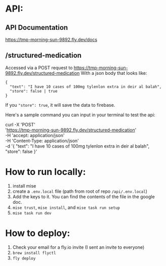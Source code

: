 # API:

## API Documentation

https://tmp-morning-sun-9892.fly.dev/docs

## /structured-medication

Accessed via a POST request to  https://tmp-morning-sun-9892.fly.dev/structured-medication
With a json body that looks like:
```
{
  "text": "I have 10 cases of 100mg tylenlon extra in deir al balah",
  "store": false | true
}
```

If you `"store": true`, it will save the data to firebase.

Here's a sample command you can input in your terminal to test the api:

curl -X 'POST' \
  'https://tmp-morning-sun-9892.fly.dev/structured-medication' \
  -H 'accept: application/json' \
  -H 'Content-Type: application/json' \
  -d '{
  "text": "I have 10 cases of 100mg tylenlon extra in deir al balah",
  "store": false
}'	

# How to run locally:

1. install mise
1. create a `.env.local` file (path from root of repo `/api/.env.local`)
1. Add the keys to it. You can find the contents of the file in the google doc.
1. `mise trust`, `mise install`, and `mise task run setup`
1. `mise task run dev`


# How to deploy:

1. Check your email for a fly.io invite (I sent an invite to everyone)
1. `brew install flyctl`
1. `fly deploy`
